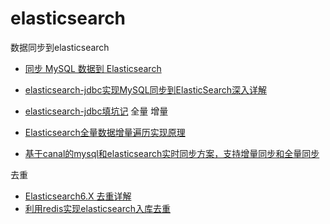 elasticsearch
=========

数据同步到elasticsearch
- [同步 MySQL 数据到 Elasticsearch](https://www.jianshu.com/p/96c7858b580f)
- [elasticsearch-jdbc实现MySQL同步到ElasticSearch深入详解](https://blog.csdn.net/laoyang360/article/details/51694519)
- [elasticsearch-jdbc填坑记](https://www.jianshu.com/p/cc7fd8bcea07)
全量 增量

- [Elasticsearch全量数据增量遍历实现原理](https://blog.csdn.net/laoyang360/article/details/79437408)
- [基于canal的mysql和elasticsearch实时同步方案，支持增量同步和全量同步](https://github.com/starcwang/canal_mysql_elasticsearch_sync)

去重
- [Elasticsearch6.X 去重详解](https://blog.csdn.net/laoyang360/article/details/79905676)
- [利用redis实现elasticsearch入库去重](https://yuerblog.cc/2018/05/25/%E5%88%A9%E7%94%A8redis%E5%AE%9E%E7%8E%B0elasticsearch%E5%85%A5%E5%BA%93%E5%8E%BB%E9%87%8D/)